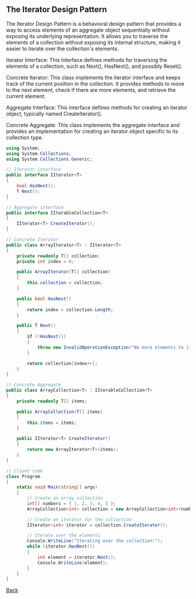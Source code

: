 ## The Iterator Design Pattern

The Iterator Design Pattern is a behavioral design pattern that provides a way to access elements of an aggregate object sequentially without exposing its underlying representation. It allows you to traverse the elements of a collection without exposing its internal structure, making it easier to iterate over the collection's elements.

Iterator Interface: This interface defines methods for traversing the elements of a collection, such as Next(), HasNext(), and possibly Reset().

Concrete Iterator: This class implements the iterator interface and keeps track of the current position in the collection. It provides methods to move to the next element, check if there are more elements, and retrieve the current element.

Aggregate Interface: This interface defines methods for creating an iterator object, typically named CreateIterator().

Concrete Aggregate: This class implements the aggregate interface and provides an implementation for creating an iterator object specific to its collection type.

```csharp
using System;
using System.Collections;
using System.Collections.Generic;

// Iterator interface
public interface IIterator<T>
{
    bool HasNext();
    T Next();
}

// Aggregate interface
public interface IIterableCollection<T>
{
    IIterator<T> CreateIterator();
}

// Concrete Iterator
public class ArrayIterator<T> : IIterator<T>
{
    private readonly T[] collection;
    private int index = 0;

    public ArrayIterator(T[] collection)
    {
        this.collection = collection;
    }

    public bool HasNext()
    {
        return index < collection.Length;
    }

    public T Next()
    {
        if (!HasNext())
        {
            throw new InvalidOperationException("No more elements to iterate.");
        }

        return collection[index++];
    }
}

// Concrete Aggregate
public class ArrayCollection<T> : IIterableCollection<T>
{
    private readonly T[] items;

    public ArrayCollection(T[] items)
    {
        this.items = items;
    }

    public IIterator<T> CreateIterator()
    {
        return new ArrayIterator<T>(items);
    }
}

// Client code
class Program
{
    static void Main(string[] args)
    {
        // Create an array collection
        int[] numbers = { 1, 2, 3, 4, 5 };
        ArrayCollection<int> collection = new ArrayCollection<int>(numbers);

        // Create an iterator for the collection
        IIterator<int> iterator = collection.CreateIterator();

        // Iterate over the elements
        Console.WriteLine("Iterating over the collection:");
        while (iterator.HasNext())
        {
            int element = iterator.Next();
            Console.WriteLine(element);
        }
    }
}
```
[Back](../README.md/#iterator)
